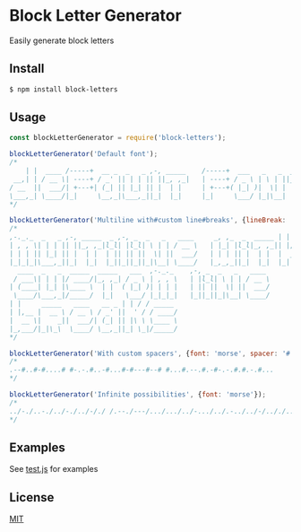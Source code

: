 # Block Letter Generator

Easily generate block letters

## Install

```bash
$ npm install block-letters
```

## Usage

```js
const blockLetterGenerator = require('block-letters');

blockLetterGenerator('Default font');
/*
    | |  ____ /-----+  __ _  _   _ ,-, _____    /-----+  ___   _   _  _____
 __,| | / __ \| ----+ / _' || | | || ||_, ,_|   | ----+ / _ \ | \ | ||_, ,_|
/ __  ||  ___/| +---+| (_| || |_| || |  | |     | +---+( |_| )|  \| |  | |  
\___,_| \____/|_|     \__,_|\___,_||_|  |_|     |_|     \___/ |_|\__|  |_|  
*/

blockLetterGenerator('Multiline with#custom line#breaks', {lineBreak: '#'});
/*
,-._._  _   _ ,-, _____  _ ,-, _  _   _   ____     _, ,_  _  _____ | |    
| , , \| | | || ||_, ,_|l_l| |l_l| \ | | / __ \   | |_| |l_l|_, ,_|| |,__
| | | || |_| || |  | |  | || || ||  \| ||  ___/   | | | || |  | |  |  _  \
|_|_|_|\___,_||_|  |_|  |_||_||_||_|\__| \____/   |_,_,_||_|  |_|  |_| |_|
  ____  _   _  _____  _____   ___  ,-._._    ,-, _  _   _   ____
 / ___\| | | |/ ____/|_, ,_| / _ \ | , , \   | |l_l| \ | | / __ \
| (____| |_| |\____ \  | |  ( |_| )| | | |   | || ||  \| ||  ___/
 \____/\___,_|/_____/  |_|   \___/ |_|_|_|   |_||_||_|\__| \____/
| |     _____   ____   __ _ | | / / _____
| |,__ |  __ \ / __ \ / _' ||  ' / / ____/
|  __ \|    _||  ___/| (_| || |\ \ \____ \
|_,___/|_|\_\  \____/ \__,_||_| \_|/_____/
*/

blockLetterGenerator('With custom spacers', {font: 'morse', spacer: '#'});
/*
.--#..#-#....# #-.-.#..-#...#-#---#--# #...#.--.#.-#-.-.#.#.-.#...
*/

blockLetterGenerator('Infinite possibilities', {font: 'morse'});
/*
../-./..-./../-./../-/./ /.--./---/.../.../../-.../../.-../../-/.././...
*/
```

## Examples

See [test.js](https://github.com/drewthoennes/block-letter-generator/blob/master/test.js) for examples

## License

[MIT](https://github.com/drewthoennes/block-letter-generator/blob/master/license)
